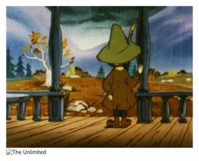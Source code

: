 <img src="https://github.com/lord052/lord052/blob/main/%D1%81%D0%BD%D1%83%D0%B1%D1%80%D0%B8%D0%BA.gif" alt="The Unlimited" width="700"/>
<img src="https://github.com/lord052/vibe/blob/main/%D0%BF%D0%BE%D0%BD.gif" alt="The Unlimited" width="700"/>
